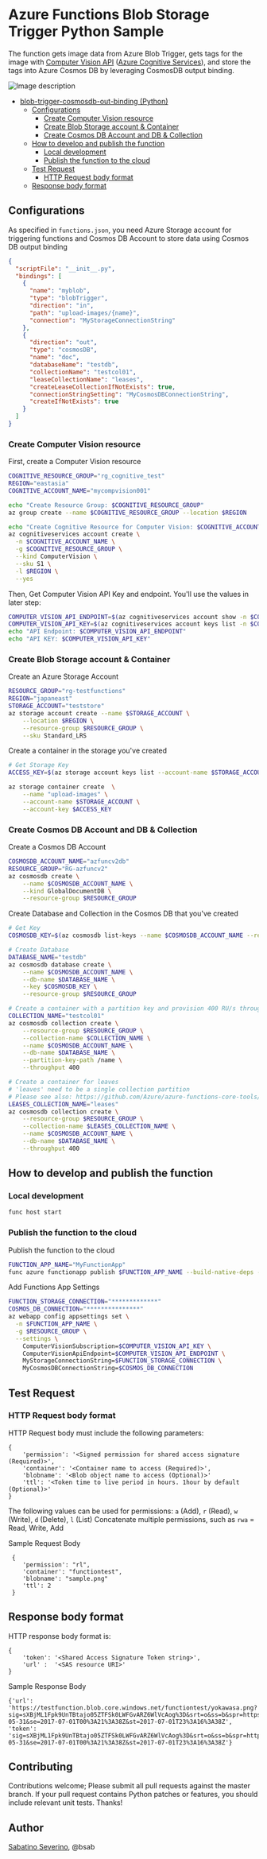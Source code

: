 # Azure Functions Blob Storage Trigger Python Sample

The function gets image data from Azure Blob Trigger, gets tags for the image with [Computer Vision API](https://azure.microsoft.com/en-us/services/cognitive-services/computer-vision/) ([Azure Cognitive Services](https://azure.microsoft.com/en-us/services/cognitive-services/)), and store the tags into Azure Cosmos DB by leveraging CosmosDB output binding.

![Image description](az-blob-cosmos.PNG)


<!-- TOC -->
- [blob-trigger-cosmosdb-out-binding (Python)](#blob-trigger-cosmosdb-out-binding-python)
  - [Configurations](#configurations)
    - [Create Computer Vision resource](#create-computer-vision-resource)
    - [Create Blob Storage account & Container](#create-blob-storage-account--container)
    - [Create Cosmos DB Account and DB & Collection](#create-cosmos-db-account-and-db--collection)
  - [How to develop and publish the function](#how-to-develop-and-publish-the-function)
    - [Local development](#local-development)
    - [Publish the function to the cloud](#publish-the-function-to-the-cloud)
  - [Test Request](#test-request)
    - [HTTP Request body format](#http-request-body-format)
  - [Response body format](#response-body-format)

## Configurations
As specified in `functions.json`, you need Azure Storage account for triggering functions and Cosmos DB Account to store data using Cosmos DB output binding

```json
{
  "scriptFile": "__init__.py",
  "bindings": [
    {
      "name": "myblob",
      "type": "blobTrigger",
      "direction": "in",
      "path": "upload-images/{name}",
      "connection": "MyStorageConnectionString"
    },
    {
      "direction": "out",
      "type": "cosmosDB",
      "name": "doc",
      "databaseName": "testdb",
      "collectionName": "testcol01",
      "leaseCollectionName": "leases",
      "createLeaseCollectionIfNotExists": true,
      "connectionStringSetting": "MyCosmosDBConnectionString",
      "createIfNotExists": true
    }
  ]
}
```

### Create Computer Vision resource

First, create a Computer Vision resource

```bash
COGNITIVE_RESOURCE_GROUP="rg_cognitive_test"
REGION="eastasia"
COGNITIVE_ACCOUNT_NAME="mycompvision001"

echo "Create Resource Group: $COGNITIVE_RESOURCE_GROUP"
az group create --name $COGNITIVE_RESOURCE_GROUP --location $REGION

echo "Create Cognitive Resource for Computer Vision: $COGNITIVE_ACCOUNT_NAME"
az cognitiveservices account create \
  -n $COGNITIVE_ACCOUNT_NAME \
  -g $COGNITIVE_RESOURCE_GROUP \
  --kind ComputerVision \
  --sku S1 \
  -l $REGION \
  --yes
```

Then, Get Computer Vision API Key and endpoint. You'll use the values in later step:
```bash
COMPUTER_VISION_API_ENDPOINT=$(az cognitiveservices account show -n $COGNITIVE_ACCOUNT_NAME -g $COGNITIVE_RESOURCE_GROUP --output tsv |awk '{print $1}')
COMPUTER_VISION_API_KEY=$(az cognitiveservices account keys list -n $COGNITIVE_ACCOUNT_NAME -g $COGNITIVE_RESOURCE_GROUP --output tsv |awk '{print $1}')
echo "API Endpoint: $COMPUTER_VISION_API_ENDPOINT"
echo "API KEY: $COMPUTER_VISION_API_KEY"
```

### Create Blob Storage account & Container

Create an Azure Storage Account
```bash
RESOURCE_GROUP="rg-testfunctions"
REGION="japaneast"
STORAGE_ACCOUNT="teststore"
az storage account create --name $STORAGE_ACCOUNT \
    --location $REGION \
    --resource-group $RESOURCE_GROUP \
    --sku Standard_LRS
```

Create a container in the storage you've created
```sh
# Get Storage Key
ACCESS_KEY=$(az storage account keys list --account-name $STORAGE_ACCOUNT --resource-group $RESOURCE_GROUP --output tsv |head -1 | awk '{print $3}')

az storage container create  \
    --name "upload-images" \
    --account-name $STORAGE_ACCOUNT \
    --account-key $ACCESS_KEY
```

### Create Cosmos DB Account and DB & Collection

Create a Cosmos DB Account
```sh
COSMOSDB_ACCOUNT_NAME="azfuncv2db"
RESOURCE_GROUP="RG-azfuncv2"
az cosmosdb create \
    --name $COSMOSDB_ACCOUNT_NAME \
    --kind GlobalDocumentDB \
    --resource-group $RESOURCE_GROUP
```

Create Database and Collection in the Cosmos DB that you've created

```sh
# Get Key
COSMOSDB_KEY=$(az cosmosdb list-keys --name $COSMOSDB_ACCOUNT_NAME --resource-group $RESOURCE_GROUP --output tsv |awk '{print $1}')

# Create Database
DATABASE_NAME="testdb"
az cosmosdb database create \
    --name $COSMOSDB_ACCOUNT_NAME \
    --db-name $DATABASE_NAME \
    --key $COSMOSDB_KEY \
    --resource-group $RESOURCE_GROUP

# Create a container with a partition key and provision 400 RU/s throughput.
COLLECTION_NAME="testcol01"
az cosmosdb collection create \
    --resource-group $RESOURCE_GROUP \
    --collection-name $COLLECTION_NAME \
    --name $COSMOSDB_ACCOUNT_NAME \
    --db-name $DATABASE_NAME \
    --partition-key-path /name \
    --throughput 400

# Create a container for leaves
# 'leaves' need to be a single collection partition
# Please see also: https://github.com/Azure/azure-functions-core-tools/issues/930
LEASES_COLLECTION_NAME="leases"
az cosmosdb collection create \
    --resource-group $RESOURCE_GROUP \
    --collection-name $LEASES_COLLECTION_NAME \
    --name $COSMOSDB_ACCOUNT_NAME \
    --db-name $DATABASE_NAME \
    --throughput 400
```

## How to develop and publish the function
### Local development
```sh
func host start
```

### Publish the function to the cloud

Publish the function to the cloud
```sh
FUNCTION_APP_NAME="MyFunctionApp"
func azure functionapp publish $FUNCTION_APP_NAME --build-native-deps --no-bundler
```

Add Functions App Settings
```sh
FUNCTION_STORAGE_CONNECTION="*************"
COSMOS_DB_CONNECTION="***************"
az webapp config appsettings set \
  -n $FUNCTION_APP_NAME \
  -g $RESOURCE_GROUP \
  --settings \
    ComputerVisionSubscription=$COMPUTER_VISION_API_KEY \
    ComputerVisionApiEndpoint=$COMPUTER_VISION_API_ENDPOINT \
    MyStorageConnectionString=$FUNCTION_STORAGE_CONNECTION \
    MyCosmosDBConnectionString=$COSMOS_DB_CONNECTION
```

## Test Request

### HTTP Request body format
HTTP Request body must include the following parameters:
```
{
    'permission': '<Signed permission for shared access signature (Required)>',
    'container': '<Container name to access (Required)>',
    'blobname': '<Blob object name to access (Optional)>'
    'ttl': '<Token time to live period in hours. 1hour by default (Optional)>'
}
```

The following values can be used for permissions:
`a` (Add), `r` (Read), `w` (Write), `d` (Delete), `l` (List)
Concatenate multiple permissions, such as `rwa` = Read, Write, Add

Sample Request Body
```
 {
    'permission': "rl",
    'container': "functiontest",
    'blobname': "sample.png"
    'ttl': 2
 }
```

## Response body format
HTTP response body format is:
```
{
    'token': '<Shared Access Signature Token string>',
    'url' :  '<SAS resource URI>'
}
```

Sample Response Body
```
{'url': 'https://testfunction.blob.core.windows.net/functiontest/yokawasa.png?sig=sXBjML1Fpk9UnTBtajo05ZTFSk0LWFGvARZ6WlVcAog%3D&srt=o&ss=b&spr=https&sp=rl&sv=2016-05-31&se=2017-07-01T00%3A21%3A38Z&st=2017-07-01T23%3A16%3A38Z', 'token': 'sig=sXBjML1Fpk9UnTBtajo05ZTFSk0LWFGvARZ6WlVcAog%3D&srt=o&ss=b&spr=https&sp=rl&sv=2016-05-31&se=2017-07-01T00%3A21%3A38Z&st=2017-07-01T23%3A16%3A38Z'}
```

## Contributing

Contributions welcome; Please submit all pull requests against the master branch. If your pull request contains Python patches or features, you should include relevant unit tests.
Thanks!

## Author

[Sabatino Severino](https://www.linkedin.com/in/severinosab/), @bsab